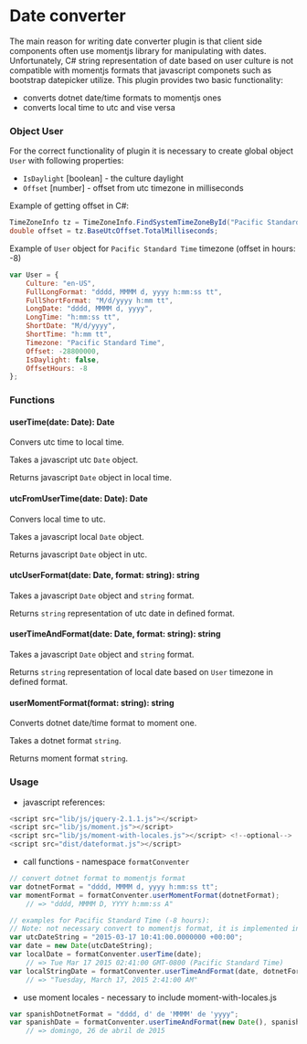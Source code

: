 # Date converter

The main reason for writing date converter plugin is that client side components often use momentjs library for manipulating with dates. Unfortunately, C# string representation of date based on user culture is not compatible with momentjs formats that javascript componets such as bootstrap datepicker utilize. This plugin provides two basic functionality:
* converts dotnet date/time formats to momentjs ones
* converts local time to utc and vise versa

### Object User
For the correct functionality of plugin it is necessary to create global object `User` with following properties:
* `IsDaylight` [boolean] - the culture daylight
* `Offset` [number] - offset from utc timezone in milliseconds

Example of getting offset in C#:
```c#
TimeZoneInfo tz = TimeZoneInfo.FindSystemTimeZoneById("Pacific Standard Time");
double offset = tz.BaseUtcOffset.TotalMilliseconds;
```


Example of `User` object for `Pacific Standard Time` timezone (offset in hours: -8)
```javascript
var User = {
    Culture: "en-US",
    FullLongFormat: "dddd, MMMM d, yyyy h:mm:ss tt",
    FullShortFormat: "M/d/yyyy h:mm tt",
    LongDate: "dddd, MMMM d, yyyy",
    LongTime: "h:mm:ss tt",
    ShortDate: "M/d/yyyy",
    ShortTime: "h:mm tt",
    Timezone: "Pacific Standard Time",
    Offset: -28800000,
    IsDaylight: false,
    OffsetHours: -8
};
```

### Functions
#### userTime(date: Date): Date
Convers utc time to local time.

Takes a javascript utc `Date` object.

Returns javascript `Date` object in local time.

#### utcFromUserTime(date: Date): Date
Convers local time to utc.

Takes a javascript local `Date` object.

Returns javascript `Date` object in utc.

#### utcUserFormat(date: Date, format: string): string
Takes a javascript `Date` object and `string` format.

Returns `string` representation of utc date in defined format.

#### userTimeAndFormat(date: Date, format: string): string
Takes a javascript `Date` object and `string` format.

Returns `string` representation of local date based on `User` timezone in defined format.

#### userMomentFormat(format: string): string
Converts dotnet date/time format to moment one.

Takes a dotnet format `string`.

Returns moment format `string`.


### Usage
* javascript references:
```javascript
<script src="lib/js/jquery-2.1.1.js"></script>
<script src="lib/js/moment.js"></script>
<script src="lib/js/moment-with-locales.js"></script> <!--optional-->
<script src="dist/dateformat.js"></script>
```

* call functions - namespace `formatConventer`
```javascript
// convert dotnet format to momentjs format
var dotnetFormat = "dddd, MMMM d, yyyy h:mm:ss tt";
var momentFormat = formatConventer.userMomentFormat(dotnetFormat); 
    // => "dddd, MMMM D, YYYY h:mm:ss A"

// examples for Pacific Standard Time (-8 hours):
// Note: not necessary convert to momentjs format, it is implemented in plugin.
var utcDateString = "2015-03-17 10:41:00.0000000 +00:00";
var date = new Date(utcDateString);
var localDate = formatConventer.userTime(date); 
    // => Tue Mar 17 2015 02:41:00 GMT-0800 (Pacific Standard Time)
var localStringDate = formatConventer.userTimeAndFormat(date, dotnetFormat) 
    // => "Tuesday, March 17, 2015 2:41:00 AM"
```

* use moment locales - necessary to include moment-with-locales.js
```javascript
var spanishDotnetFormat = "dddd, d' de 'MMMM' de 'yyyy";
var spanishDate = formatConventer.userTimeAndFormat(new Date(), spanishDotnetFormat, "es-ES")
    // => domingo, 26 de abril de 2015
```
